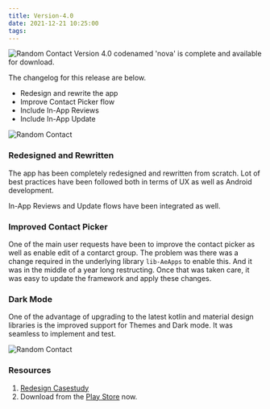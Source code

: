 ```yaml
---
title: Version-4.0
date: 2021-12-21 10:25:00
tags:
---
```

<img alt="Random Contact" src="/random-contact/images/v4_banner.png"/>
Version 4.0 codenamed 'nova' is complete and available for download.

The changelog for this release are below.

 - Redesign and rewrite the app
 - Improve Contact Picker flow
 - Include In-App Reviews
 - Include In-App Update

<img alt="Random Contact" src="/random-contact/images/v4_mockup_light.png"/>

### Redesigned and Rewritten
The app has been completely redesigned and rewritten from scratch. Lot of best practices have been followed both in terms of UX as well as Android development. 

In-App Reviews and Update flows have been integrated as well.

### Improved Contact Picker
One of the main user requests have been to improve the contact picker as well as enable edit of a contarct group. 
The problem was there was a change required in the underlying library `lib-AeApps` to enable this. And it was in the middle of a year long 
restructing. Once that was taken care, it was easy to update the framework and apply these changes.

### Dark Mode
One of the advantage of upgrading to the latest kotlin and material design libraries is the improved support for Themes and Dark mode. 
It was seamless to implement and test.

<img alt="Random Contact" src="/random-contact/images/v4_mockup_dark.png"/>

### Resources
1. [Redesign Casestudy](https://ae-app-labs.github.io/case-studies/random-contact)
2. Download from the <a href="https://play.google.com/store/apps/details?id=com.ae.apps.randomcontact">Play Store</a> now.
